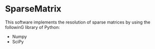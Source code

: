 # SparseMatrix

This software implements the resolution of sparse matrices by using the followinG library of Python:
- Numpy
- SciPy

